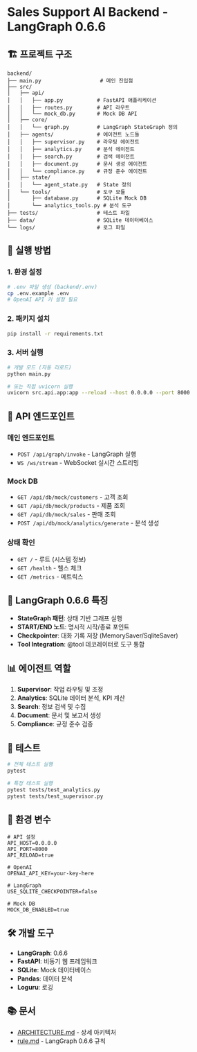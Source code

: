 # Sales Support AI Backend - LangGraph 0.6.6

## 🏗️ 프로젝트 구조

```
backend/
├── main.py                   # 메인 진입점
├── src/
│   ├── api/
│   │   ├── app.py           # FastAPI 애플리케이션
│   │   ├── routes.py        # API 라우트
│   │   └── mock_db.py       # Mock DB API
│   ├── core/
│   │   └── graph.py         # LangGraph StateGraph 정의
│   ├── agents/              # 에이전트 노드들
│   │   ├── supervisor.py    # 라우팅 에이전트
│   │   ├── analytics.py     # 분석 에이전트
│   │   ├── search.py        # 검색 에이전트
│   │   ├── document.py      # 문서 생성 에이전트
│   │   └── compliance.py    # 규정 준수 에이전트
│   ├── state/
│   │   └── agent_state.py   # State 정의
│   └── tools/               # 도구 모듈
│       ├── database.py      # SQLite Mock DB
│       └── analytics_tools.py # 분석 도구
├── tests/                   # 테스트 파일
├── data/                    # SQLite 데이터베이스
└── logs/                    # 로그 파일
```

## 🚀 실행 방법

### 1. 환경 설정
```bash
# .env 파일 생성 (backend/.env)
cp .env.example .env
# OpenAI API 키 설정 필요
```

### 2. 패키지 설치
```bash
pip install -r requirements.txt
```

### 3. 서버 실행
```bash
# 개발 모드 (자동 리로드)
python main.py

# 또는 직접 uvicorn 실행
uvicorn src.api.app:app --reload --host 0.0.0.0 --port 8000
```

## 📡 API 엔드포인트

### 메인 엔드포인트
- `POST /api/graph/invoke` - LangGraph 실행
- `WS /ws/stream` - WebSocket 실시간 스트리밍

### Mock DB
- `GET /api/db/mock/customers` - 고객 조회
- `GET /api/db/mock/products` - 제품 조회
- `GET /api/db/mock/sales` - 판매 조회
- `POST /api/db/mock/analytics/generate` - 분석 생성

### 상태 확인
- `GET /` - 루트 (시스템 정보)
- `GET /health` - 헬스 체크
- `GET /metrics` - 메트릭스

## 🔧 LangGraph 0.6.6 특징

- **StateGraph 패턴**: 상태 기반 그래프 실행
- **START/END 노드**: 명시적 시작/종료 포인트
- **Checkpointer**: 대화 기록 저장 (MemorySaver/SqliteSaver)
- **Tool Integration**: @tool 데코레이터로 도구 통합

## 📊 에이전트 역할

1. **Supervisor**: 작업 라우팅 및 조정
2. **Analytics**: SQLite 데이터 분석, KPI 계산
3. **Search**: 정보 검색 및 수집
4. **Document**: 문서 및 보고서 생성
5. **Compliance**: 규정 준수 검증

## 🧪 테스트

```bash
# 전체 테스트 실행
pytest

# 특정 테스트 실행
pytest tests/test_analytics.py
pytest tests/test_supervisor.py
```

## 📝 환경 변수

```env
# API 설정
API_HOST=0.0.0.0
API_PORT=8000
API_RELOAD=true

# OpenAI
OPENAI_API_KEY=your-key-here

# LangGraph
USE_SQLITE_CHECKPOINTER=false

# Mock DB
MOCK_DB_ENABLED=true
```

## 🛠️ 개발 도구

- **LangGraph**: 0.6.6
- **FastAPI**: 비동기 웹 프레임워크
- **SQLite**: Mock 데이터베이스
- **Pandas**: 데이터 분석
- **Loguru**: 로깅

## 📚 문서

- [ARCHITECTURE.md](ARCHITECTURE.md) - 상세 아키텍처
- [rule.md](../rule.md) - LangGraph 0.6.6 규칙